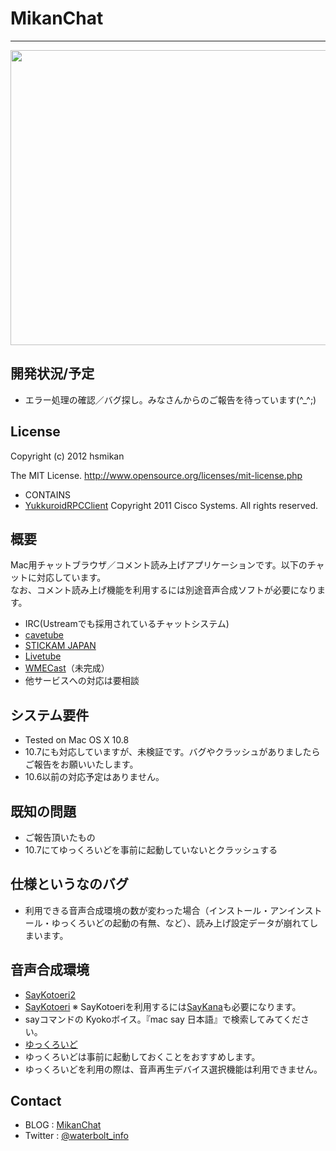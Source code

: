 MikanChat
=========
- - -


<a href="http://www.waterbolt.info/~hsmikan/blog/wp-content/uploads/2012/08/main1.png" rel="attachment wp-att-192"><img src="http://www.waterbolt.info/~hsmikan/blog/wp-content/uploads/2012/08/main1.png" alt="" title="main" width="950" height="472" class="aligncenter size-full wp-image-192" /></a>




開発状況/予定
-----------
* エラー処理の確認／バグ探し。みなさんからのご報告を待っています(^_^;)



License
-------
Copyright (c) 2012 hsmikan

The MIT License.
<http://www.opensource.org/licenses/mit-license.php>

* CONTAINS
 * [YukkuroidRPCClient](http://www.yukkuroid.com/yukkuroid/index.html)  Copyright 2011 Cisco Systems. All rights reserved.



概要
----
Mac用チャットブラウザ／コメント読み上げアプリケーションです。以下のチャットに対応しています。<br>
なお、コメント読み上げ機能を利用するには別途音声合成ソフトが必要になります。

* IRC(Ustreamでも採用されているチャットシステム)
* [cavetube](http://gae.cavelis.net/)
* [STICKAM JAPAN](http://www.stickam.jp)
* [Livetube](http://livetube.cc/)
* [WMECast](http://wmecast.net)（未完成）
* 他サービスへの対応は要相談





システム要件
----------
* Tested on Mac OS X 10.8
 * 10.7にも対応していますが、未検証です。バグやクラッシュがありましたらご報告をお願いいたします。
 * 10.6以前の対応予定はありません。






既知の問題
-------------
* ご報告頂いたもの
 * 10.7にてゆっくろいどを事前に起動していないとクラッシュする




仕様というなのバグ
------------------
* 利用できる音声合成環境の数が変わった場合（インストール・アンインストール・ゆっくろいどの起動の有無、など）、読み上げ設定データが崩れてしまいます。




<a name="onsei">音声合成環境</a>
-------------------
* [SayKotoeri2](https://sites.google.com/site/nicohemus/home/saykotoeri2)
* [SayKotoeri](https://sites.google.com/site/nicohemus/home/saykotoeri) ※ SayKotoeriを利用するには[SayKana](http://www.a-quest.com/quickware/saykana/)も必要になります。
* sayコマンドの Kyokoボイス。『mac say 日本語』で検索してみてください。
* [ゆっくろいど](http://www.yukkuroid.com/yukkuroid/index.html)
 * ゆっくろいどは事前に起動しておくことをおすすめします。
 * ゆっくろいどを利用の際は、音声再生デバイス選択機能は利用できません。
 
 
 
Contact
---------
* BLOG : [MikanChat](http://www.waterbolt.info/~hsmikan/blog/?page_id=179)
* Twitter : [@waterbolt_info](http://twitter.com/waterbolt_info)
